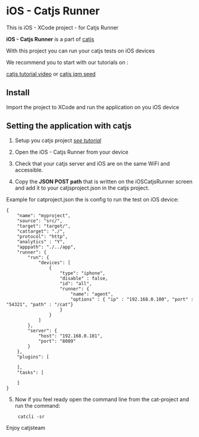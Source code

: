 iOS - Catjs Runner
=======================

This is iOS - XCode project - for Catjs Runner

**iOS - Catjs Runner** is a part of [catjs](https://github.com/catjsteam/catjs)

With this project you can run your catjs tests on iOS devices

We recommend you to start with our tutorials on :

[catjs tutorial video](https://www.youtube.com/watch?v=IlH_Y5dFEx8&list=PLNBO54hs1uMWJcL9y1RGZti2w9PEtUVVX) or [catjs jqm seed](https://github.com/ransnir/catjs-jqm-seed)

## Install

Import the project to XCode and run the application on you iOS device

## Setting the application with catjs

1. Setup you catjs project *[see tutorial](https://www.youtube.com/watch?v=IlH_Y5dFEx8&list=PLNBO54hs1uMWJcL9y1RGZti2w9PEtUVVX)*

2. Open the iOS - Catjs Runner from your device

3. Check that your catjs server and iOS are on the same WiFi and accessible.

4. Copy the **JSON POST path** that is written on the iOSCatjsRunner screen and add it to your catjsproject.json in the catjs project.<br />


Example for catproject.json the is config to run the test on iOS device:
	
	{
	    "name": "myproject",
	    "source": "src/",
	    "target": "target/",
	    "cattarget": "./",
	    "protocol": "http",
	    "analytics" : "Y",
	    "apppath": "./../app",
	    "runner": {
	        "run": {
	            "devices": [
	                {
	                    "type": "iphone",
	                    "disable" : false,
	                    "id": "all",
	                    "runner": {
	                        "name": "agent",
	                        "options" : { "ip" : "192.168.0.100", "port" : "54321", "path" : "/cat"}
	                    }
	                }
	            ]
	        },
	        "server": {
	            "host": "192.168.0.101",
	            "port": "8089"
	        }
	    },
	    "plugins": [

	    ],
	    "tasks": [

	    ]
	}

5. Now if you feel ready open the command line from the cat-project and run the command:
		
		catcli -sr


Enjoy
catjsteam
